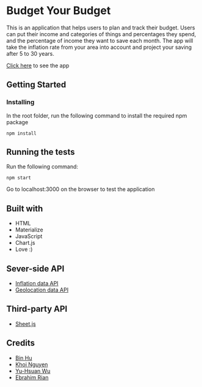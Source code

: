 # Budget Your Budget

This is an application that helps users to plan and track their budget. Users can put their income and categories of things and percentages they spend, and the percentage of income they want to save each month. The app will take the inflation rate from your area into account and project your saving after 5 to 30 years.

[Click here](https://demiwu96.github.io/Budget-your-budget/) to see the app

## Getting Started

### Installing

In the root folder, run the following command to install the required npm package

```
npm install
```
## Running the tests
Run the following command:

```
npm start
```
Go to localhost:3000 on the browser to test the application

## Built with
* HTML
* Materialize
* JavaScript
* Chart.js
* Love :)

## Sever-side API
* [Inflation data API](https://www.statbureau.org/en/inflation-api)
* [Geolocation data API](https://extreme-ip-lookup.com/)

## Third-party API
* [Sheet.js](https://sheetjs.com)

## Credits
* [Bin Hu](https://github.com/waveshocker)
* [Khoi Nguyen](https://github.com/gh0stl0nely)
* [Yu-Hsuan Wu](https://github.com/demiwu96)
* [Ebrahim Rian](https://github.com/ibrahem-tech)
